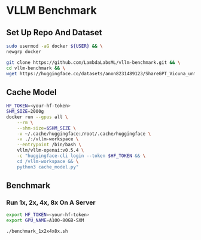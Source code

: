 
# VLLM Benchmark

## Set Up Repo And Dataset
```bash
sudo usermod -aG docker ${USER} && \
newgrp docker

git clone https://github.com/LambdaLabsML/vllm-benchmark.git && \
cd vllm-benchmark && \
wget https://huggingface.co/datasets/anon8231489123/ShareGPT_Vicuna_unfiltered/resolve/main/ShareGPT_V3_unfiltered_cleaned_split.json
```

## Cache Model
```bash
HF_TOKEN=<your-hf-token>
SHM_SIZE=2000g
docker run --gpus all \
    --rm \
    --shm-size=$SHM_SIZE \
    -v ~/.cache/huggingface:/root/.cache/huggingface \
    -v ./:/vllm-workspace \
    --entrypoint /bin/bash \
    vllm/vllm-openai:v0.5.4 \
    -c "huggingface-cli login --token $HF_TOKEN && \
    cd /vllm-workspace && \
    python3 cache_model.py"
```

## Benchmark

### Run 1x, 2x, 4x, 8x On A Server

```bash
export HF_TOKEN=<your-hf-token>
export GPU_NAME=A100-80GB-SXM

./benchmark_1x2x4x8x.sh
```